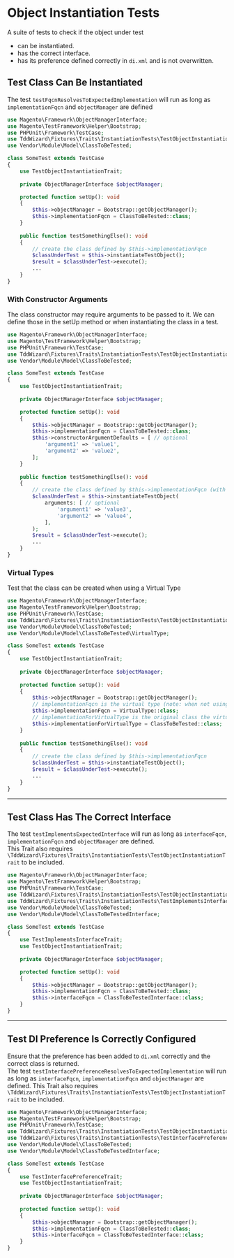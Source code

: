 # Object Instantiation Tests

A suite of tests to check if the object under test

* can be instantiated.
* has the correct interface.
* has its preference defined correctly in `di.xml` and is not overwritten.

## Test Class Can Be Instantiated

The test `testFqcnResolvesToExpectedImplementation` will run as long as `implementationFqcn` and `objectManager` are
defined

```php
use Magento\Framework\ObjectManagerInterface;
use Magento\TestFramework\Helper\Bootstrap;
use PHPUnit\Framework\TestCase;
use TddWizard\Fixtures\Traits\InstantiationTests\TestObjectInstantiationTrait;
use Vendor\Module\Model\ClassToBeTested;

class SomeTest extends TestCase
{
    use TestObjectInstantiationTrait;
    
    private ObjectManagerInterface $objectManager;

    protected function setUp(): void
    {        
        $this->objectManager = Bootstrap::getObjectManager();
        $this->implementationFqcn = ClassToBeTested::class;
    }
    
    public function testSomethingElse(): void
    {
        // create the class defined by $this->implementationFqcn
        $classUnderTest = $this->instantiateTestObject();
        $result = $classUnderTest->execute();
        ...
    }
}
```

### With Constructor Arguments

The class constructor may require arguments to be passed to it. We can define those in the setUp method or when
instantiating the class in a test.

```php
use Magento\Framework\ObjectManagerInterface;
use Magento\TestFramework\Helper\Bootstrap;
use PHPUnit\Framework\TestCase;
use TddWizard\Fixtures\Traits\InstantiationTests\TestObjectInstantiationTrait;
use Vendor\Module\Model\ClassToBeTested;

class SomeTest extends TestCase
{
    use TestObjectInstantiationTrait;
    
    private ObjectManagerInterface $objectManager;

    protected function setUp(): void
    {        
        $this->objectManager = Bootstrap::getObjectManager();
        $this->implementationFqcn = ClassToBeTested::class;
        $this->constructorArgumentDefaults = [ // optional
            'argument1' => 'value1',
            'argument2' => 'value2',
        ];
    }
    
    public function testSomethingElse(): void
    {
        // create the class defined by $this->implementationFqcn (with overridden arguments if required)
        $classUnderTest = $this->instantiateTestObject(
            arguments: [ // optional
                'argument1' => 'value3',
                'argument2' => 'value4',
            ],
        );
        $result = $classUnderTest->execute();
        ...
    }
}
```

### Virtual Types

Test that the class can be created when using a Virtual Type

```php
use Magento\Framework\ObjectManagerInterface;
use Magento\TestFramework\Helper\Bootstrap;
use PHPUnit\Framework\TestCase;
use TddWizard\Fixtures\Traits\InstantiationTests\TestObjectInstantiationTrait;
use Vendor\Module\Model\ClassToBeTested;
use Vendor\Module\Model\ClassToBeTested\VirtualType;

class SomeTest extends TestCase
{
    use TestObjectInstantiationTrait;
    
    private ObjectManagerInterface $objectManager;
    
    protected function setUp(): void
    {        
        $this->objectManager = Bootstrap::getObjectManager();
        // implementationFqcn is the virtual type (note: when not using virtual types this is the actual class)
        $this->implementationFqcn = VirtualType::class;
        // implementationForVirtualType is the original class the virtual type is based on
        $this->implementationForVirtualType = ClassToBeTested::class;
    }
    
    public function testSomethingElse(): void
    {
        // create the class defined by $this->implementationFqcn
        $classUnderTest = $this->instantiateTestObject();
        $result = $classUnderTest->execute();
        ...
    }
}
```

---

## Test Class Has The Correct Interface

The test `testImplementsExpectedInterface` will run as long as `interfaceFqcn`, `implementationFqcn` and `objectManager`
are defined.  
This Trait also requires `\TddWizard\Fixtures\Traits\InstantiationTests\TestObjectInstantiationTrait` to be included.

```php
use Magento\Framework\ObjectManagerInterface;
use Magento\TestFramework\Helper\Bootstrap;
use PHPUnit\Framework\TestCase;
use TddWizard\Fixtures\Traits\InstantiationTests\TestObjectInstantiationTrait;
use TddWizard\Fixtures\Traits\InstantiationTests\TestImplementsInterfaceTrait;
use Vendor\Module\Model\ClassToBeTested;
use Vendor\Module\Model\ClassToBeTestedInterface;

class SomeTest extends TestCase
{
    use TestImplementsInterfaceTrait;
    use TestObjectInstantiationTrait;
    
    private ObjectManagerInterface $objectManager;

    protected function setUp(): void
    {        
        $this->objectManager = Bootstrap::getObjectManager();
        $this->implementationFqcn = ClassToBeTested::class;
        $this->interfaceFqcn = ClassToBeTestedInterface::class;
    }
}
```

---

## Test DI Preference Is Correctly Configured

Ensure that the preference has been added to `di.xml` correctly and the correct class is returned.  
The test `testInterfacePreferenceResolvesToExpectedImplementation` will run as long as `interfaceFqcn`,
`implementationFqcn` and `objectManager` are defined.
This Trait also requires `\TddWizard\Fixtures\Traits\InstantiationTests\TestObjectInstantiationTrait` to be included.

```php
use Magento\Framework\ObjectManagerInterface;
use Magento\TestFramework\Helper\Bootstrap;
use PHPUnit\Framework\TestCase;
use TddWizard\Fixtures\Traits\InstantiationTests\TestObjectInstantiationTrait;
use TddWizard\Fixtures\Traits\InstantiationTests\TestInterfacePreferenceTrait;
use Vendor\Module\Model\ClassToBeTested;
use Vendor\Module\Model\ClassToBeTestedInterface;

class SomeTest extends TestCase
{
    use TestInterfacePreferenceTrait;
    use TestObjectInstantiationTrait;
    
    private ObjectManagerInterface $objectManager;
    
    protected function setUp(): void
    {        
        $this->objectManager = Bootstrap::getObjectManager();
        $this->implementationFqcn = ClassToBeTested::class;
        $this->interfaceFqcn = ClassToBeTestedInterface::class;
    }
}
```
